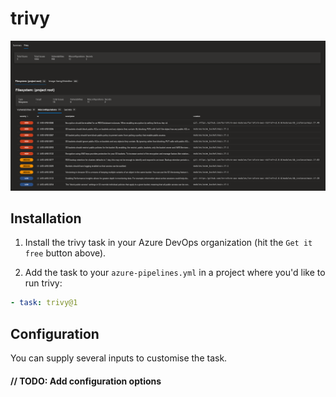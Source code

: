 # trivy

![Screenshot showing the trivy extension in the Azure Devops UI](screenshot.png)

## Installation

1. Install the trivy task in your Azure DevOps organization (hit the `Get it free` button above).

2. Add the task to your `azure-pipelines.yml` in a project where you'd like to run trivy:

```yaml
- task: trivy@1
```

## Configuration

You can supply several inputs to customise the task.

#### // TODO: Add configuration options
